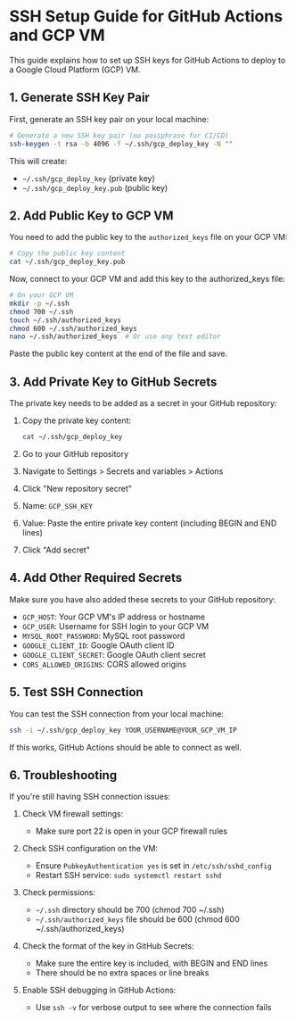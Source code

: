 # SSH Setup Guide for GitHub Actions and GCP VM

This guide explains how to set up SSH keys for GitHub Actions to deploy to a Google Cloud Platform (GCP) VM.

## 1. Generate SSH Key Pair

First, generate an SSH key pair on your local machine:

```bash
# Generate a new SSH key pair (no passphrase for CI/CD)
ssh-keygen -t rsa -b 4096 -f ~/.ssh/gcp_deploy_key -N ""
```

This will create:
- `~/.ssh/gcp_deploy_key` (private key)
- `~/.ssh/gcp_deploy_key.pub` (public key)

## 2. Add Public Key to GCP VM

You need to add the public key to the `authorized_keys` file on your GCP VM:

```bash
# Copy the public key content
cat ~/.ssh/gcp_deploy_key.pub
```

Now, connect to your GCP VM and add this key to the authorized_keys file:

```bash
# On your GCP VM
mkdir -p ~/.ssh
chmod 700 ~/.ssh
touch ~/.ssh/authorized_keys
chmod 600 ~/.ssh/authorized_keys
nano ~/.ssh/authorized_keys  # Or use any text editor
```

Paste the public key content at the end of the file and save.

## 3. Add Private Key to GitHub Secrets

The private key needs to be added as a secret in your GitHub repository:

1. Copy the private key content:
   ```bash
   cat ~/.ssh/gcp_deploy_key
   ```

2. Go to your GitHub repository
3. Navigate to Settings > Secrets and variables > Actions
4. Click "New repository secret"
5. Name: `GCP_SSH_KEY`
6. Value: Paste the entire private key content (including BEGIN and END lines)
7. Click "Add secret"

## 4. Add Other Required Secrets

Make sure you have also added these secrets to your GitHub repository:

- `GCP_HOST`: Your GCP VM's IP address or hostname
- `GCP_USER`: Username for SSH login to your GCP VM
- `MYSQL_ROOT_PASSWORD`: MySQL root password
- `GOOGLE_CLIENT_ID`: Google OAuth client ID
- `GOOGLE_CLIENT_SECRET`: Google OAuth client secret
- `CORS_ALLOWED_ORIGINS`: CORS allowed origins

## 5. Test SSH Connection

You can test the SSH connection from your local machine:

```bash
ssh -i ~/.ssh/gcp_deploy_key YOUR_USERNAME@YOUR_GCP_VM_IP
```

If this works, GitHub Actions should be able to connect as well.

## 6. Troubleshooting

If you're still having SSH connection issues:

1. Check VM firewall settings:
   - Make sure port 22 is open in your GCP firewall rules

2. Check SSH configuration on the VM:
   - Ensure `PubkeyAuthentication yes` is set in `/etc/ssh/sshd_config`
   - Restart SSH service: `sudo systemctl restart sshd`

3. Check permissions:
   - `~/.ssh` directory should be 700 (chmod 700 ~/.ssh)
   - `~/.ssh/authorized_keys` file should be 600 (chmod 600 ~/.ssh/authorized_keys)

4. Check the format of the key in GitHub Secrets:
   - Make sure the entire key is included, with BEGIN and END lines
   - There should be no extra spaces or line breaks

5. Enable SSH debugging in GitHub Actions:
   - Use `ssh -v` for verbose output to see where the connection fails
